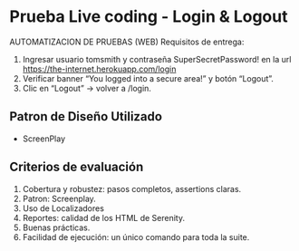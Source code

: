 # Prueba Live coding  - Login & Logout

AUTOMATIZACION DE PRUEBAS (WEB)
Requisitos de entrega:
1. Ingresar usuario tomsmith y contraseña SuperSecretPassword! en la url
   https://the-internet.herokuapp.com/login
2. Verificar banner “You logged into a secure area!” y botón “Logout”.
3. Clic en “Logout” → volver a /login.

## Patron de Diseño Utilizado
* ScreenPlay


## Criterios de evaluación
1. Cobertura y robustez: pasos completos, assertions claras.
2. Patron: Screenplay.
3. Uso de Localizadores
4. Reportes: calidad de los HTML de Serenity.
5. Buenas prácticas.
6. Facilidad de ejecución: un único comando para toda la suite.